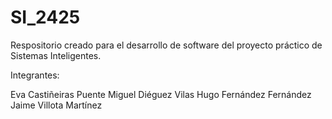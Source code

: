 # SI_2425

Respositorio creado para el desarrollo de software del proyecto práctico de Sistemas Inteligentes.

Integrantes:

Eva Castiñeiras Puente
Miguel Diéguez Vilas
Hugo Fernández Fernández
Jaime Villota Martínez
